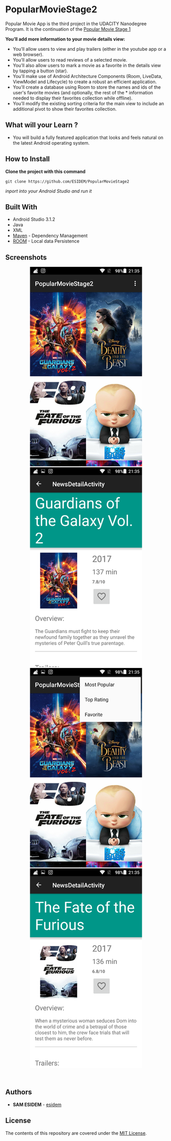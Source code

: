 # PopularMovieStage2
Popular Movie App is the third project in the UDACITY Nanodegree Program.
It is the continuation of the 
<a href="https://github.com/ESIDEM/PopularMovieStage1">Popular Movie Stage 1</a>  

**You’ll add more information to your movie details view:**

* You’ll allow users to view and play trailers (either in the youtube app or a web browser).
* You’ll allow users to read reviews of a selected movie.
* You’ll also allow users to mark a movie as a favorite in the details view by tapping a button (star).
* You'll make use of Android Architecture Components (Room, LiveData, ViewModel and Lifecycle) to create a robust an efficient application.
* You'll create a database using Room to store the names and ids of the user's favorite movies (and optionally, the rest of the * information needed to display their favorites collection while offline).
* You’ll modify the existing sorting criteria for the main view to include an additional pivot to show their favorites collection.

## What will your Learn ?
* You will build a fully featured application that looks and feels natural on the latest Android operating system.

## How to Install
**Clone the project with this command**

```
git clone https://github.com/ESIDEM/PopularMovieStage2

```

_inport into your Android Studio and run it_

## Built With
  * Android Studio 3.1.2
  * Java
  * XML
  * [Maven](https://maven.apache.org/) - Dependency Management
  * [ROOM](https://developer.android.com/topic/libraries/architecture/room) - Local data Persistence 
  
  ## Screenshots 
  <p align="center">
  <img src="https://github.com/ESIDEM/PopularMovieStage2/blob/master/Screenshot_2017-05-08-21-35-17.png" width="350"/>
  <img src="https://github.com/ESIDEM/PopularMovieStage2/blob/master/Screenshot_2017-05-08-21-35-28.png" width="350"/>
  <img src="https://github.com/ESIDEM/PopularMovieStage2/blob/master/Screenshot_2017-05-08-21-35-38.png" width="350"/>
  <img src="https://github.com/ESIDEM/PopularMovieStage2/blob/master/Screenshot_2017-05-08-21-35-55.png" width="350"/>
</p>
<br>
  
   ## Authors

* **SAM ESIDEM** - [esidem](https://github.com/esidem)

## License

The contents of this repository are covered under the [MIT License](LICENSE).



